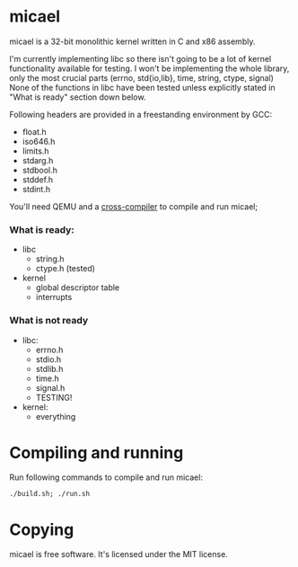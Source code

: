 # micael

micael is a 32-bit monolithic kernel written in C and x86 assembly.

I'm currently implementing libc so there isn't going to be a lot of kernel functionality available for testing. I won't be implementing the whole library, only the most crucial parts (errno, std{io,lib}, time, string, ctype, signal)
None of the functions in libc have been tested unless explicitly stated in "What is ready" section down below.

Following headers are provided in a freestanding environment by GCC:

* float.h
* iso646.h
* limits.h
* stdarg.h
* stdbool.h
* stddef.h
* stdint.h


You'll need QEMU and a [cross-compiler](http://wiki.osdev.org/GCC_Cross-Compiler) to compile and run micael;

### What is ready:
* libc
  * string.h
  * ctype.h (tested)
* kernel
  * global descriptor table
  * interrupts

### What is not ready
* libc:
  * errno.h
  * stdio.h
  * stdlib.h
  * time.h
  * signal.h
  * TESTING!
* kernel:
  * everything

# Compiling and running

Run following commands to compile and run micael:

`./build.sh; ./run.sh`

# Copying
micael is free software. It's licensed under the MIT license.
